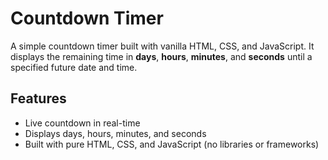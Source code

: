 # Countdown Timer

A simple countdown timer built with vanilla HTML, CSS, and JavaScript. It displays the remaining time in **days**, **hours**, **minutes**, and **seconds** until a specified future date and time.

## Features

- Live countdown in real-time
- Displays days, hours, minutes, and seconds
- Built with pure HTML, CSS, and JavaScript (no libraries or frameworks)
